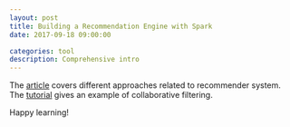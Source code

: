 ```yaml
---
layout: post
title: Building a Recommendation Engine with Spark
date: 2017-09-18 09:00:00

categories: tool
description: Comprehensive intro  
---
```


<!-- #### 09/12/17
 -->

The [article](https://www.packtpub.com/books/content/building-recommendation-engine-spark) covers different approaches related to recommender system. The [tutorial](http://spark.apache.org/docs/latest/mllib-collaborative-filtering.html) gives an example of collaborative filtering.

Happy learning! 
